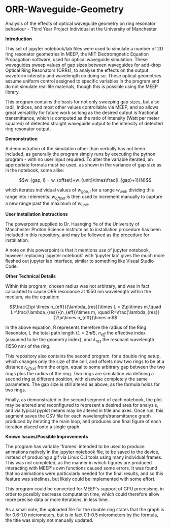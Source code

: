 # ORR-Waveguide-Geometry
Analysis of the effects of optical waveguide geometry on ring resonator behaviour - Third Year Project Individual at the University of Manchester

**Introduction**

This set of jupyter notebook/lab files were used to simulate a number of 2D ring resonator geometries in MEEP, the MIT Electromgnetic Equation Propagation software, used for optical waveguide simulation. These waveguides sweep values of gap sizes between waveguides for add-drop Optical Ring Resonators (ORRs), to analyse the effects on the output waveform intensity and wavelength on doing so. These optical geometries assume uniform control assigned to specific variables in the program and do not simulate real life materials, though this is possible using the MEEP library. 

This program contains the basis for not only sweeping gap sizes, but also radii, indices, and most other values controllable via MEEP, and so allows great versatility for future work so long as the desired output is fractional transmittance, which is computed as the ratio of intensity (Watt per meter squared) of detected straight waveguide output to the intensity of detected ring resonator output. 

**Demonstration**

A demonstration of the simulation other than verbally has not been included, as generally the program simply runs by executing the python program - with no user input required. To alter the variable iterated, an appropriate formula must be used, as shown in the variance of gap size as in the notebook, some alike:

$$w_{gap, i} = w_{offset}+w_{unit}\times\frac{i_{gap}+1}{N}$$

which iterates individual values of $w_{gap, i}$ for a range $w_{unit}$, dividing this range into i elements. $w_{offset}$ is then used to increment manually to capture a new range past the maximum of $w_{unit}$.

**User Installation Instructions**

The powerpoint supplied to Dr. Huanqing Ye of the University of Manchester Photon Science Institute as to installation procedure has been included in this repository, and may be followed as the procedure for installation.

A note on this powerpoint is that it mentions use of jupyter notebook, however replacing 'jupyter notebook' with 'jupyter lab' gives the much more fleshed out jupyter lab interface, similar to something like Visual Studio Code.

**Other Technical Details**

Within this program, chosen radius was not arbitrary, and was in fact calculated to cause ORR resonance at 1550 nm wavelength within the medium, via the equation:

$$\frac{2\pi \times n_{eff}}{\lambda_{res}}\times L = 2\pi\times m,\quad L=\frac{\lambda_{res}}{n_{eff}}\times m, \quad R=\frac{\lambda_{res}}{2\pi\times n_{eff}}\times m$$

In the above equation, R represents therefore the radius of the Ring Resonator, L the total path length ($L=2\pi R$), $n_{eff}$ the effective index (assumed to be the geometry index), and $\lambda_{res}$ the resonant wavelength (1550 nm) of the ring.

This repository also contains the second program, for a double ring setup, which changes only the size of the cell, and offsets now two rings to be at a distance $r_{offset}$ from the origin, equal to some arbitrary gap between the two rings plus the radius of the ring. Two rings are simulation via defining a second ring at different position, with elsewise completely the same parameters. The gap size is still altered as above, as the formula holds for two rings. 

Finally, as demonstrated in the second segment of each notebook, the plot may be altered and reconfigured to represent a desired area for analysis, and via typical pyplot means may be altered in title and axes. Once run, this segment saves the CSV file for each wavelength/transmittance graph produced by iterating the main loop, and produces one final figure of each iteration placed onto a single graph.

**Known Issues/Possible Improvements**

The program has variable 'frames' intended to be used to produce animations natively in the jupyter notebook file, to be saved to the device, instead of producing a gif via Linux CLI tools using many individual frames. This was not completed, as the manner in which figures are produced interacting with MEEP's own functions caused some errors. It was found that no animations were particularly needed for the final results, and so this feature was sidelines, but likely could be implemented with some effort. 

This program could be converted for MEEP's support of GPU procesisng, in order to possibly decrease computation time, which could therefore allow more precise data or more iterations, in less time.

As a small note, the uploaded file for the double ring states that the graph is for 0.6-1.0 micrometers, but is in fact 0.1-0.5 micrometers by the formula, the title was simply not manually updated.

